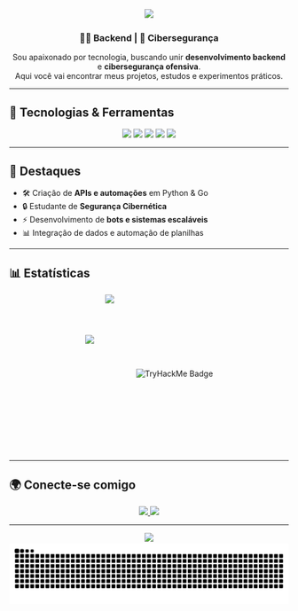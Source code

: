 <!-- Banner -->
<div align="center">
  <img src="https://capsule-render.vercel.app/api?type=waving&color=0:0B0B0B,100:FF0000&height=200&section=header&text=Italo%20Santos&fontSize=42&fontColor=FFFFFF&animation=fadeIn&fontAlignY=35&desc=Offensive%20Security%20%7C%20Red%20Team&descAlign=50&descAlignY=65"/>
</div>

<!-- Intro -->
<h3 align="center">👨‍💻 Backend | 🔐 Cibersegurança</h3>

<p align="center">
Sou apaixonado por tecnologia, buscando unir <b>desenvolvimento backend</b> e <b>cibersegurança ofensiva</b>.<br/>
Aqui você vai encontrar meus projetos, estudos e experimentos práticos.
</p>

---

## 🚀 Tecnologias & Ferramentas
<div align="center">
  <img src="https://cdn.jsdelivr.net/gh/devicons/devicon/icons/python/python-original.svg" width="50"/>
  <img src="https://cdn.jsdelivr.net/gh/devicons/devicon@latest/icons/go/go-original-wordmark.svg" width="50"/>
  <img src="https://cdn.jsdelivr.net/gh/devicons/devicon/icons/django/django-plain.svg" width="50"/>
  <img src="https://cdn.jsdelivr.net/gh/devicons/devicon@latest/icons/flask/flask-original-wordmark.svg" width="50"/>
  <img src="https://cdn.jsdelivr.net/gh/devicons/devicon@latest/icons/docker/docker-original-wordmark.svg" width="50"/>
          
</div>

---

## 📌 Destaques
- 🛠️ Criação de **APIs e automações** em Python & Go  
- 🔒 Estudante de **Segurança Cibernética**  
- ⚡ Desenvolvimento de **bots e sistemas escaláveis**  
- 📊 Integração de dados e automação de planilhas  

---

## 📊 Estatísticas

<div align="center" style="display: flex; align-items: center; justify-content: center; gap: 20px;">
  <img src="https://github-readme-stats.vercel.app/api?username=italoo97&show_icons=true&theme=shadow_red&hide_border=true&count_private=true&cache_seconds=21600&include_all_commits=true&text_color=FFFFFF" height="139"/>
  <img src="https://github-readme-stats.vercel.app/api/top-langs/?username=italoo97&layout=compact&theme=shadow_red&hide_border=true&cache_seconds=21600&text_color=FFFFFF" height="285"/>
  <br><br>
  <img src="https://tryhackme-badges.s3.amazonaws.com/italohugodf39.png?refresh=2" alt="TryHackMe Badge"/>
</div>



---

## 🌍 Conecte-se comigo
<p align="center">
  <a href="[https://www.linkedin.com](https://www.linkedin.com/in/italohbsantos)" target="_blank">
    <img src="https://img.shields.io/badge/LinkedIn-0077B5?style=for-the-badge&logo=linkedin&logoColor=white"/>
  </a>
  <a href="mailto:italohugodf39@email.com">
    <img src="https://img.shields.io/badge/Email-D14836?style=for-the-badge&logo=gmail&logoColor=white"/>
  </a>
</p>

---

<!-- Footer -->
<div align="center">
  <img src="https://capsule-render.vercel.app/api?type=waving&color=0:0B0B0B,100:FF0000&height=120&section=footer"/>
</div>
<div align="center">
  <img src="https://raw.githubusercontent.com/italoo97/italoo97/output/snake.svg" alt="Snake animation" />
</div>


